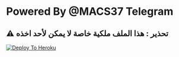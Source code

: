 # Powered By @MACS37 Telegram

## ⚠️ تحذير : هذا الملف ملكية خاصة لا يمكن لأحد اخذه

[![Deploy To Heroku](https://www.herokucdn.com/deploy/button.svg)](https://heroku.com/deploy?template=https://github.com/MACS-AR/ssin-macs)

